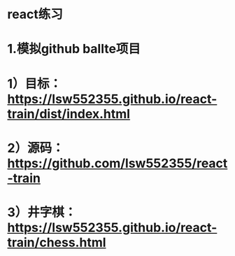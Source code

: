 ﻿# react练习
# 1.模拟github ballte项目
# 1）目标：https://lsw552355.github.io/react-train/dist/index.html
# 2）源码：https://github.com/lsw552355/react-train
# 3）井字棋：https://lsw552355.github.io/react-train/chess.html